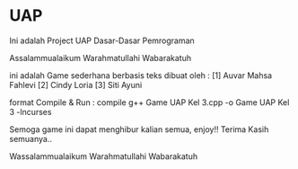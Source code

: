 # UAP
Ini adalah Project UAP Dasar-Dasar Pemrograman

Assalammualaikum Warahmatullahi Wabarakatuh 

ini adalah Game sederhana berbasis teks
dibuat oleh : 
	[1] Auvar Mahsa Fahlevi
 	[2] Cindy Loria
 	[3] Siti Ayuni

format Compile & Run : 
  	compile g++ Game UAP Kel 3.cpp -o Game UAP Kel 3 -lncurses
 
 Semoga game ini dapat menghibur kalian semua, enjoy!!
    Terima Kasih semuanya..


Wassalammualaikum Warahmatullahi Wabarakatuh
